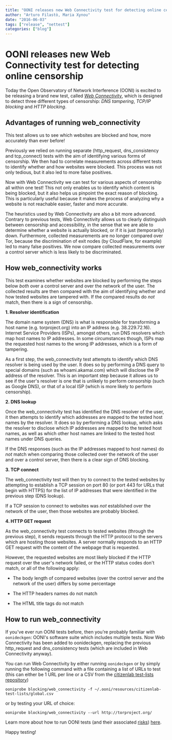 ```yaml
---
title: "OONI releases new Web Connectivity test for detecting online censorship"
author: "Arturo Filastò, Maria Xynou"
date: "2016-06-03"
tags: ["release", "nettest"]
categories: ["blog"]
---
```


# OONI releases new Web Connectivity test for detecting online censorship

Today the Open Observatory of Network Interference (OONI) is excited to be
releasing a brand new test, called
*[Web Connectivity](https://ooni.torproject.org/nettest/web-connectivity/)*,
which is designed to detect three different types of censorship: *DNS
tampering*, *TCP/IP blocking* and *HTTP blocking*.

## Advantages of running web_connectivity

This test allows us to see which websites are blocked and how, more accurately
than ever before!

Previously we relied on running separate (http_request, dns_consistency and
tcp_connect) tests with the aim of identifying various forms of censorship. We
then had to correlate measurements across different tests to identify whether
and how websites were blocked. This process was not only tedious, but it also
led to more false positives.

Now with Web Connectivity we can test for various aspects of censorship all
within one test! This not only enables us to identify which content is being
blocked, but it also helps us pinpoint the exact reason of blocking. This is
particularly useful because it makes the process of analyzing why a website is
not reachable easier, faster and more accurate.

The heuristics used by Web Connectivity are also a bit more advanced. Contrary
to previous tests, Web Connectivity allows us to clearly distinguish between
censorship and accessibility, in the sense that we are able to determine whether
a website is actually blocked, or if it is just (temporarily) down. Furthermore,
collected measurements are no longer compared over Tor, because the
discrimination of exit nodes (by CloudFlare, for example) led to many false
positives. We now compare collected measurements over a control server which is
less likely to be discriminated.

## How web_connectivity works

This test examines whether websites are blocked by performing the steps below
*both* over a control server and over the network of the user. The collected
results are then compared with the aim of identifying whether and how tested
websites are tampered with. If the compared results do *not* match, then there
is a sign of censorship.

**1. Resolver identification**

The domain name system (DNS) is what is responsible for transforming a host name
(e.g. torproject.org) into an IP address (e.g. 38.229.72.16). Internet Service
Providers (ISPs), amongst others, run DNS resolvers which map host names to IP
addresses. In some circumstances though, ISPs map the requested host names to
the wrong IP addresses, which is a form of tampering.

As a first step, the web_connectivity test attempts to identify which DNS
resolver is being used by the user. It does so by performing a DNS query to
special domains (such as whoami.akamai.com) which will disclose the IP address
of the resolver. This is an important step because it allows us to see if the
user's resolver is one that is unlikely to perform censorship (such as Google
DNS), or that of a local ISP (which is more likely to perform censorship).

**2. DNS lookup**

Once the web_connectivity test has identified the DNS resolver of the user, it
then attempts to identify which addresses are mapped to the tested host names by
the resolver. It does so by performing a DNS lookup, which asks the resolver to
disclose which IP addresses are mapped to the tested host names, as well as
which other host names are linked to the tested host names under DNS queries.

If the DNS responses (such as the IP addresses mapped to host names) do *not*
match when comparing those collected over the network of the user and over a
control server, then there is a clear sign of DNS blocking.

**3. TCP connect**

The web_connectivity test will then try to connect to the tested websites by
attempting to establish a TCP session on port 80 (or port 443 for URLs that
begin with HTTPS) for the list of IP addresses that were identified in the
previous step (DNS lookup).

If a TCP session to connect to websites was *not* established over the network
of the user, then those websites are probably blocked.

**4. HTTP GET request**

As the web_connectivity test connects to tested websites (through the previous
step), it sends requests through the HTTP protocol to the servers which are
hosting those websites. A server normally responds to an HTTP GET request with
the content of the webpage that is requested.

However, the requested websites are most likely blocked if the HTTP request over
the user's network failed, or the HTTP status codes don't match, or all of the
following apply:

* The body length of compared websites (over the control server and the network
  of the user) differs by some percentage

* The HTTP headers names do not match

* The HTML title tags do not match

## How to run web_connectivity

If you've ever run OONI tests before, then you're probably familiar with
`oonideckgen`: OONI's software suite which includes multiple tests. Now
Web Connectivity has been added to oonideckgen, replacing the previous
http_request and dns_consistency tests (which are included in Web Connectivity
anyway).

You can run Web Connectivity by either running `oonideckgen` or by simply
running the following command with a file containing a list of URLs to test
(this can either be 1 URL per line or a CSV from the
[citizenlab test-lists repository](https://github.com/citizenlab/test-lists/tree/master/lists))

`ooniprobe blocking/web_connectivity -f ~/.ooni/resources/citizenlab-test-lists/global.csv`

or by testing your URL of choice:

`ooniprobe blocking/web_connectivity --url http://torproject.org/`

Learn more about how to run OONI tests (and their associated
[risks](https://github.com/TheTorProject/ooni-spec/blob/master/informed-consent/risks.md))
[here](https://github.com/TheTorProject/ooni-probe#ooni-in-5-minutes).

Happy testing!
